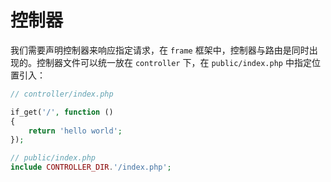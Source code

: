 # 控制器

我们需要声明控制器来响应指定请求，在 `frame` 框架中，控制器与路由是同时出现的。控制器文件可以统一放在 `controller` 下，在 `public/index.php` 中指定位置引入：
```php
// controller/index.php

if_get('/', function ()
{
    return 'hello world';
});

// public/index.php
include CONTROLLER_DIR.'/index.php';
```
